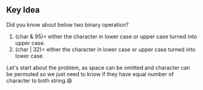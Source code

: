 ## Key Idea
Did you know about below two binary operation?
1) (char & 95)= either the character in lower case or upper case turned into upper case.
2) (char | 32)= either the character in lower case or upper case turned into lower case.

Let's start about the problem,
as space can be omitted and character can be permuted so we just need to know if they have equal number of character to both string.:smile:
